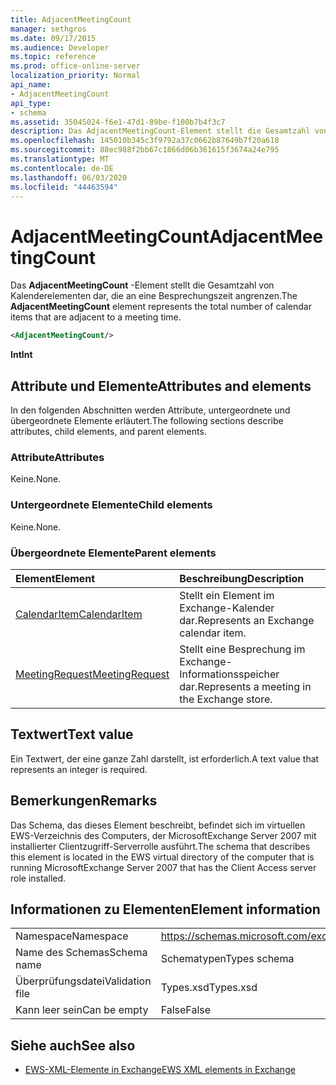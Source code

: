 ```yaml
---
title: AdjacentMeetingCount
manager: sethgros
ms.date: 09/17/2015
ms.audience: Developer
ms.topic: reference
ms.prod: office-online-server
localization_priority: Normal
api_name:
- AdjacentMeetingCount
api_type:
- schema
ms.assetid: 35045024-f6e1-47d1-89be-f100b7b4f3c7
description: Das AdjacentMeetingCount-Element stellt die Gesamtzahl von Kalenderelementen dar, die an eine Besprechungszeit angrenzen.
ms.openlocfilehash: 145010b345c3f9792a37c0662b87649b7f20a618
ms.sourcegitcommit: 88ec988f2bb67c1866d06b361615f3674a24e795
ms.translationtype: MT
ms.contentlocale: de-DE
ms.lasthandoff: 06/03/2020
ms.locfileid: "44463594"
---
```

# <a name="adjacentmeetingcount"></a><span data-ttu-id="2e8db-103">AdjacentMeetingCount</span><span class="sxs-lookup"><span data-stu-id="2e8db-103">AdjacentMeetingCount</span></span>

<span data-ttu-id="2e8db-104">Das **AdjacentMeetingCount** -Element stellt die Gesamtzahl von Kalenderelementen dar, die an eine Besprechungszeit angrenzen.</span><span class="sxs-lookup"><span data-stu-id="2e8db-104">The **AdjacentMeetingCount** element represents the total number of calendar items that are adjacent to a meeting time.</span></span> 
  
```xml
<AdjacentMeetingCount/>
```

 <span data-ttu-id="2e8db-105">**Int**</span><span class="sxs-lookup"><span data-stu-id="2e8db-105">**Int**</span></span>
## <a name="attributes-and-elements"></a><span data-ttu-id="2e8db-106">Attribute und Elemente</span><span class="sxs-lookup"><span data-stu-id="2e8db-106">Attributes and elements</span></span>

<span data-ttu-id="2e8db-107">In den folgenden Abschnitten werden Attribute, untergeordnete und übergeordnete Elemente erläutert.</span><span class="sxs-lookup"><span data-stu-id="2e8db-107">The following sections describe attributes, child elements, and parent elements.</span></span>
  
### <a name="attributes"></a><span data-ttu-id="2e8db-108">Attribute</span><span class="sxs-lookup"><span data-stu-id="2e8db-108">Attributes</span></span>

<span data-ttu-id="2e8db-109">Keine.</span><span class="sxs-lookup"><span data-stu-id="2e8db-109">None.</span></span>
  
### <a name="child-elements"></a><span data-ttu-id="2e8db-110">Untergeordnete Elemente</span><span class="sxs-lookup"><span data-stu-id="2e8db-110">Child elements</span></span>

<span data-ttu-id="2e8db-111">Keine.</span><span class="sxs-lookup"><span data-stu-id="2e8db-111">None.</span></span>
  
### <a name="parent-elements"></a><span data-ttu-id="2e8db-112">Übergeordnete Elemente</span><span class="sxs-lookup"><span data-stu-id="2e8db-112">Parent elements</span></span>

|<span data-ttu-id="2e8db-113">**Element**</span><span class="sxs-lookup"><span data-stu-id="2e8db-113">**Element**</span></span>|<span data-ttu-id="2e8db-114">**Beschreibung**</span><span class="sxs-lookup"><span data-stu-id="2e8db-114">**Description**</span></span>|
|:-----|:-----|
|[<span data-ttu-id="2e8db-115">CalendarItem</span><span class="sxs-lookup"><span data-stu-id="2e8db-115">CalendarItem</span></span>](calendaritem.md) <br/> |<span data-ttu-id="2e8db-116">Stellt ein Element im Exchange-Kalender dar.</span><span class="sxs-lookup"><span data-stu-id="2e8db-116">Represents an Exchange calendar item.</span></span>  <br/> |
|[<span data-ttu-id="2e8db-117">MeetingRequest</span><span class="sxs-lookup"><span data-stu-id="2e8db-117">MeetingRequest</span></span>](meetingrequest.md) <br/> |<span data-ttu-id="2e8db-118">Stellt eine Besprechung im Exchange-Informationsspeicher dar.</span><span class="sxs-lookup"><span data-stu-id="2e8db-118">Represents a meeting in the Exchange store.</span></span>  <br/> |
   
## <a name="text-value"></a><span data-ttu-id="2e8db-119">Textwert</span><span class="sxs-lookup"><span data-stu-id="2e8db-119">Text value</span></span>

<span data-ttu-id="2e8db-120">Ein Textwert, der eine ganze Zahl darstellt, ist erforderlich.</span><span class="sxs-lookup"><span data-stu-id="2e8db-120">A text value that represents an integer is required.</span></span>
  
## <a name="remarks"></a><span data-ttu-id="2e8db-121">Bemerkungen</span><span class="sxs-lookup"><span data-stu-id="2e8db-121">Remarks</span></span>

<span data-ttu-id="2e8db-122">Das Schema, das dieses Element beschreibt, befindet sich im virtuellen EWS-Verzeichnis des Computers, der MicrosoftExchange Server 2007 mit installierter Clientzugriff-Serverrolle ausführt.</span><span class="sxs-lookup"><span data-stu-id="2e8db-122">The schema that describes this element is located in the EWS virtual directory of the computer that is running MicrosoftExchange Server 2007 that has the Client Access server role installed.</span></span>
  
## <a name="element-information"></a><span data-ttu-id="2e8db-123">Informationen zu Elementen</span><span class="sxs-lookup"><span data-stu-id="2e8db-123">Element information</span></span>

|||
|:-----|:-----|
|<span data-ttu-id="2e8db-124">Namespace</span><span class="sxs-lookup"><span data-stu-id="2e8db-124">Namespace</span></span>  <br/> |https://schemas.microsoft.com/exchange/services/2006/types  <br/> |
|<span data-ttu-id="2e8db-125">Name des Schemas</span><span class="sxs-lookup"><span data-stu-id="2e8db-125">Schema name</span></span>  <br/> |<span data-ttu-id="2e8db-126">Schematypen</span><span class="sxs-lookup"><span data-stu-id="2e8db-126">Types schema</span></span>  <br/> |
|<span data-ttu-id="2e8db-127">Überprüfungsdatei</span><span class="sxs-lookup"><span data-stu-id="2e8db-127">Validation file</span></span>  <br/> |<span data-ttu-id="2e8db-128">Types.xsd</span><span class="sxs-lookup"><span data-stu-id="2e8db-128">Types.xsd</span></span>  <br/> |
|<span data-ttu-id="2e8db-129">Kann leer sein</span><span class="sxs-lookup"><span data-stu-id="2e8db-129">Can be empty</span></span>  <br/> |<span data-ttu-id="2e8db-130">False</span><span class="sxs-lookup"><span data-stu-id="2e8db-130">False</span></span>  <br/> |
   
## <a name="see-also"></a><span data-ttu-id="2e8db-131">Siehe auch</span><span class="sxs-lookup"><span data-stu-id="2e8db-131">See also</span></span>

- [<span data-ttu-id="2e8db-132">EWS-XML-Elemente in Exchange</span><span class="sxs-lookup"><span data-stu-id="2e8db-132">EWS XML elements in Exchange</span></span>](ews-xml-elements-in-exchange.md)

